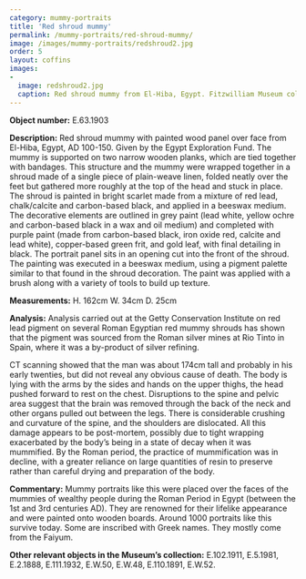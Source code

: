 ```yaml
---
category: mummy-portraits
title: 'Red shroud mummy'
permalink: /mummy-portraits/red-shroud-mummy/
image: /images/mummy-portraits/redshroud2.jpg
order: 5
layout: coffins
images:
-
  image: redshroud2.jpg
  caption: Red shroud mummy from El-Hiba, Egypt. Fitzwilliam Museum collection: E.63.1903.
---
```


**Object number:** E.63.1903

**Description:** Red shroud mummy with painted wood panel over face from El-Hiba, Egypt, AD 100-150. Given by the Egypt Exploration Fund. The mummy is supported on two narrow wooden planks, which are tied together with bandages. This structure and the mummy were wrapped together in a shroud made of a single piece of plain-weave linen, folded neatly over the feet but gathered more roughly at the top of the head and stuck in place. The shroud is painted in bright scarlet made from a mixture of red lead, chalk/calcite and carbon-based black, and applied in a beeswax medium. The decorative elements are outlined in grey paint (lead white, yellow ochre and carbon-based black in a wax and oil medium) and completed with purple paint (made from carbon-based black, iron oxide red, calcite and lead white), copper-based green frit, and gold leaf, with final detailing in black. The portrait panel sits in an opening cut into the front of the shroud. The painting was executed in a beeswax medium, using a pigment palette similar to that found in the shroud decoration. The paint was applied with a brush along with a variety of tools to build up texture. 

**Measurements:** H. 162cm W. 34cm D. 25cm 

**Analysis:** Analysis carried out at the Getty Conservation Institute on red lead pigment on several Roman Egyptian red mummy shrouds has shown that the pigment was sourced from the Roman silver mines at Rio Tinto in Spain, where it was a by-product of silver refining. 

CT scanning showed that the man was about 174cm tall and probably in his early twenties, but did not reveal any obvious cause of death. The body is lying with the arms by the sides and hands on the upper thighs, the head pushed forward to rest on the chest. Disruptions to the spine and pelvic area suggest that the brain was removed through the back of the neck and other organs pulled out between the legs. There is considerable crushing and curvature of the spine, and the shoulders are dislocated. All this damage appears to be post-mortem, possibly due to tight wrapping exacerbated by the body’s being in a state of decay when it was mummified. By the Roman period, the practice of mummification was in decline, with a greater reliance on large quantities of resin to preserve rather than careful drying and preparation of the body. 

**Commentary:** Mummy portraits like this were placed over the faces of the mummies of wealthy people during the Roman Period in Egypt (between the 1st and 3rd centuries AD). They are renowned for their lifelike appearance and were painted onto wooden boards. Around 1000 portraits like this survive today. Some are inscribed with Greek names. They mostly come from the Faiyum. 

**Other relevant objects in the Museum’s collection:** E.102.1911, E.5.1981, E.2.1888, E.111.1932, E.W.50, E.W.48, E.110.1891, E.W.52. 
